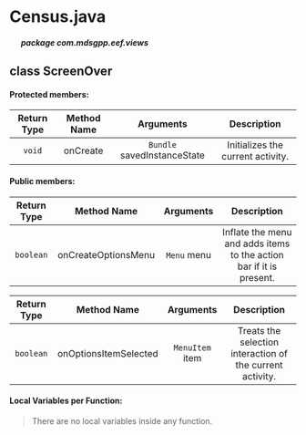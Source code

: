 # Census.java

##### &nbsp;&nbsp;&nbsp;&nbsp;&nbsp;&nbsp;package com.mdsgpp.eef.views

## class ScreenOver

#### Protected members:

| Return Type | Method Name | Arguments | Description |
|:-----------:|:-----------:|:---------:|:-----------:|
|   `void`    |  onCreate   | `Bundle` savedInstanceState | Initializes the current activity. |

#### Public members:

| Return Type | Method Name | Arguments | Description |
|:-----------:|:-----------:|:---------:|:-----------:|
|  `boolean`  |  onCreateOptionsMenu   | `Menu` menu | Inflate the menu and adds items to the action bar if it is present. |

| Return Type | Method Name | Arguments | Description |
|:-----------:|:-----------:|:---------:|:-----------:|
|  `boolean`  |  onOptionsItemSelected   | `MenuItem` item | Treats the selection interaction of the current activity. |

#### Local Variables per Function:

> There are no local variables inside any function.
